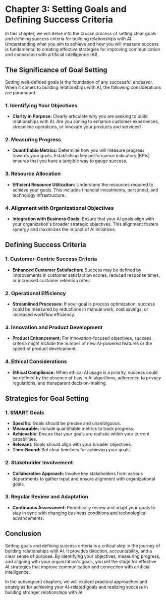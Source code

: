 Chapter 3: Setting Goals and Defining Success Criteria
======================================================

In this chapter, we will delve into the crucial process of setting clear goals and defining success criteria for building relationships with AI. Understanding what you aim to achieve and how you will measure success is fundamental to creating effective strategies for improving communication and connection with artificial intelligence (AI).

The Significance of Goal Setting
--------------------------------

Setting well-defined goals is the foundation of any successful endeavor. When it comes to building relationships with AI, the following considerations are paramount:

### 1. **Identifying Your Objectives**

* **Clarity in Purpose:** Clearly articulate why you are seeking to build relationships with AI. Are you aiming to enhance customer experiences, streamline operations, or innovate your products and services?

### 2. **Measuring Progress**

* **Quantifiable Metrics:** Determine how you will measure progress towards your goals. Establishing key performance indicators (KPIs) ensures that you have a tangible way to gauge success.

### 3. **Resource Allocation**

* **Efficient Resource Utilization:** Understand the resources required to achieve your goals. This includes financial investments, personnel, and technology infrastructure.

### 4. **Alignment with Organizational Objectives**

* **Integration with Business Goals:** Ensure that your AI goals align with your organization's broader strategic objectives. This alignment fosters synergy and maximizes the impact of AI initiatives.

Defining Success Criteria
-------------------------

### 1. **Customer-Centric Success Criteria**

* **Enhanced Customer Satisfaction:** Success may be defined by improvements in customer satisfaction scores, reduced response times, or increased customer retention rates.

### 2. **Operational Efficiency**

* **Streamlined Processes:** If your goal is process optimization, success could be measured by reductions in manual work, cost savings, or increased workflow efficiency.

### 3. **Innovation and Product Development**

* **Product Enhancement:** For innovation-focused objectives, success criteria might include the number of new AI-powered features or the speed of product development.

### 4. **Ethical Considerations**

* **Ethical Compliance:** When ethical AI usage is a priority, success could be defined by the absence of bias in AI algorithms, adherence to privacy regulations, and transparent decision-making.

Strategies for Goal Setting
---------------------------

### 1. **SMART Goals**

* **Specific:** Goals should be precise and unambiguous.
* **Measurable:** Include quantifiable metrics to track progress.
* **Achievable:** Ensure that your goals are realistic within your current capabilities.
* **Relevant:** Goals should align with your broader objectives.
* **Time-Bound:** Set clear timelines for achieving your goals.

### 2. **Stakeholder Involvement**

* **Collaborative Approach:** Involve key stakeholders from various departments to gather input and ensure alignment with organizational goals.

### 3. **Regular Review and Adaptation**

* **Continuous Assessment:** Periodically review and adapt your goals to stay in sync with changing business conditions and technological advancements.

Conclusion
----------

Setting goals and defining success criteria is a critical step in the journey of building relationships with AI. It provides direction, accountability, and a clear sense of purpose. By identifying your objectives, measuring progress, and aligning with your organization's goals, you set the stage for effective AI strategies that improve communication and connection with artificial intelligence.

In the subsequent chapters, we will explore practical approaches and strategies for achieving your AI-related goals and realizing success in building stronger relationships with AI.
